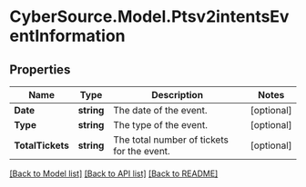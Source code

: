 # CyberSource.Model.Ptsv2intentsEventInformation
## Properties

Name | Type | Description | Notes
------------ | ------------- | ------------- | -------------
**Date** | **string** | The date of the event.  | [optional] 
**Type** | **string** | The type of the event.  | [optional] 
**TotalTickets** | **string** | The total number of tickets for the event.  | [optional] 

[[Back to Model list]](../README.md#documentation-for-models) [[Back to API list]](../README.md#documentation-for-api-endpoints) [[Back to README]](../README.md)

